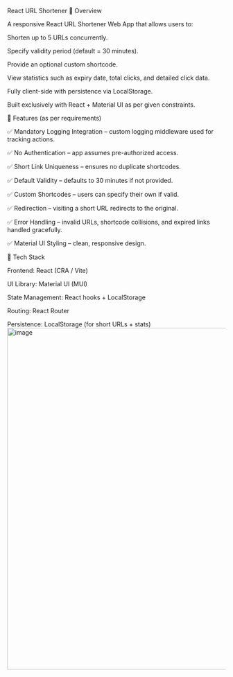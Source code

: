 React URL Shortener
🔹 Overview

A responsive React URL Shortener Web App that allows users to:

Shorten up to 5 URLs concurrently.

Specify validity period (default = 30 minutes).

Provide an optional custom shortcode.

View statistics such as expiry date, total clicks, and detailed click data.

Fully client-side with persistence via LocalStorage.

Built exclusively with React + Material UI as per given constraints.

🔹 Features (as per requirements)

✅ Mandatory Logging Integration – custom logging middleware used for tracking actions.

✅ No Authentication – app assumes pre-authorized access.

✅ Short Link Uniqueness – ensures no duplicate shortcodes.

✅ Default Validity – defaults to 30 minutes if not provided.

✅ Custom Shortcodes – users can specify their own if valid.

✅ Redirection – visiting a short URL redirects to the original.

✅ Error Handling – invalid URLs, shortcode collisions, and expired links handled gracefully.

✅ Material UI Styling – clean, responsive design.

🔹 Tech Stack

Frontend: React (CRA / Vite)

UI Library: Material UI (MUI)

State Management: React hooks + LocalStorage

Routing: React Router

Persistence: LocalStorage (for short URLs + stats)<img width="1894" height="789" alt="image" src="https://github.com/user-attachments/assets/b3f59d7f-dcca-4bc0-8c31-085d61418b2f" />
